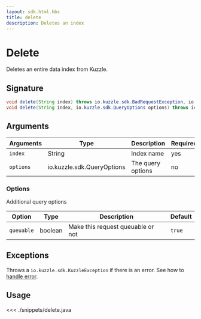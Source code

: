```yaml
---
layout: sdk.html.hbs
title: delete
description: Deletes an index
---
```


# Delete

Deletes an entire data index from Kuzzle.

## Signature

```java
void delete(String index) throws io.kuzzle.sdk.BadRequestException, io.kuzzle.sdk.ForbiddenException, io.kuzzle.sdk.GatewayTimeoutException, io.kuzzle.sdk.InternalException, io.kuzzle.sdk.ServiceUnavailableException;
void delete(String index, io.kuzzle.sdk.QueryOptions options) throws io.kuzzle.sdk.BadRequestException, io.kuzzle.sdk.ForbiddenException, io.kuzzle.sdk.GatewayTimeoutException, io.kuzzle.sdk.InternalException, io.kuzzle.sdk.ServiceUnavailableException;
```

## Arguments

| Arguments | Type                       | Description       | Required |
| --------- | -------------------------- | ----------------- | -------- |
| `index`   | String                     | Index name        | yes      |
| `options` | io.kuzzle.sdk.QueryOptions | The query options | no       |

### **Options**

Additional query options

| Option     | Type    | Description                       | Default |
| ---------- | ------- | --------------------------------- | ------- |
| `queuable` | boolean | Make this request queuable or not | `true`  |

## Exceptions

Throws a `io.kuzzle.sdk.KuzzleException` if there is an error. See how to [handle error](/sdk/java/1/essentials/error-handling/).

## Usage

<<< ./snippets/delete.java
